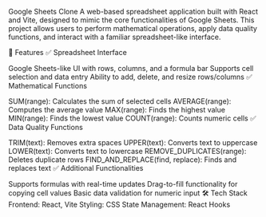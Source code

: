 Google Sheets Clone
A web-based spreadsheet application built with React and Vite, designed to mimic the core functionalities of Google Sheets. This project allows users to perform mathematical operations, apply data quality functions, and interact with a familiar spreadsheet-like interface.

🚀 Features
✅ Spreadsheet Interface

Google Sheets-like UI with rows, columns, and a formula bar
Supports cell selection and data entry
Ability to add, delete, and resize rows/columns
✅ Mathematical Functions

SUM(range): Calculates the sum of selected cells
AVERAGE(range): Computes the average value
MAX(range): Finds the highest value
MIN(range): Finds the lowest value
COUNT(range): Counts numeric cells
✅ Data Quality Functions

TRIM(text): Removes extra spaces
UPPER(text): Converts text to uppercase
LOWER(text): Converts text to lowercase
REMOVE_DUPLICATES(range): Deletes duplicate rows
FIND_AND_REPLACE(find, replace): Finds and replaces text
✅ Additional Functionalities

Supports formulas with real-time updates
Drag-to-fill functionality for copying cell values
Basic data validation for numeric input
🛠️ Tech Stack
Frontend: React, Vite
Styling: CSS
State Management: React Hooks
